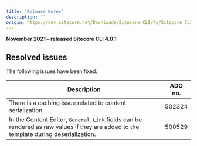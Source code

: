 ```yaml
---
title: 'Release Notes'
description: ''
origin: https://dev.sitecore.net/Downloads/Sitecore_CLI/4x/Sitecore_CLI_401/Release_Notes
---
```


**November 2021 – released Sitecore CLI 4.0.1**

## Resolved issues

The following issues have been fixed:

| Description                                                                                                                          | ADO no. |
| ------------------------------------------------------------------------------------------------------------------------------------ | ------- |
| ​There is a caching issue related to content serialization.                                                                          | 502324  |
| In the Content Editor, `General Link` fields can be rendered as raw values if they are added to the template during deserialization. | 500529  |
